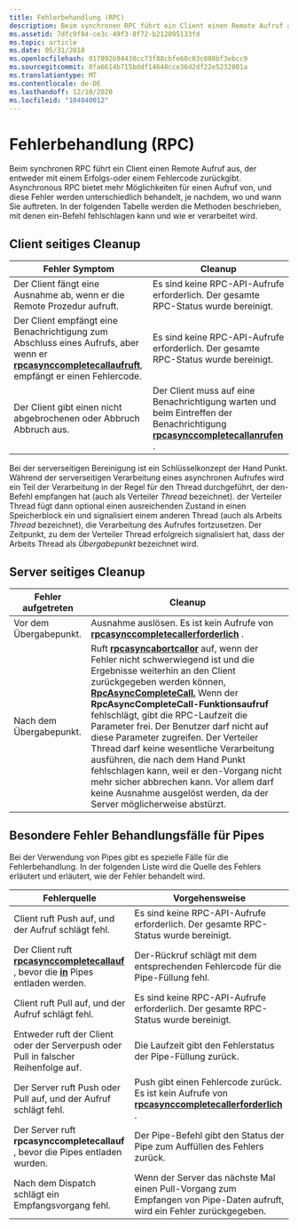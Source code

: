 ```yaml
---
title: Fehlerbehandlung (RPC)
description: Beim synchronen RPC führt ein Client einen Remote Aufruf aus, der entweder mit einem Erfolgs-oder einem Fehlercode zurückgibt.
ms.assetid: 7dfc9f84-ce3c-49f3-8f72-b212095133fd
ms.topic: article
ms.date: 05/31/2018
ms.openlocfilehash: 017892b94438cc73f88cbfe60c03c088bf3ebcc9
ms.sourcegitcommit: 8fa6614b715bddf14648cce36d2df22e5232801a
ms.translationtype: MT
ms.contentlocale: de-DE
ms.lasthandoff: 12/10/2020
ms.locfileid: "104040012"
---
```

# <a name="error-handling-rpc"></a>Fehlerbehandlung (RPC)

Beim synchronen RPC führt ein Client einen Remote Aufruf aus, der entweder mit einem Erfolgs-oder einem Fehlercode zurückgibt. Asynchronous RPC bietet mehr Möglichkeiten für einen Aufruf von, und diese Fehler werden unterschiedlich behandelt, je nachdem, wo und wann Sie auftreten. In der folgenden Tabelle werden die Methoden beschrieben, mit denen ein-Befehl fehlschlagen kann und wie er verarbeitet wird.

## <a name="client-side-cleanup"></a>Client seitiges Cleanup



| Fehler Symptom                                                                                                                                  | Cleanup                                                                                                                         |
|--------------------------------------------------------------------------------------------------------------------------------------------------|---------------------------------------------------------------------------------------------------------------------------------|
| Der Client fängt eine Ausnahme ab, wenn er die Remote Prozedur aufruft.                                                                                  | Es sind keine RPC-API-Aufrufe erforderlich. Der gesamte RPC-Status wurde bereinigt.                                                              |
| Der Client empfängt eine Benachrichtigung zum Abschluss eines Aufrufs, aber wenn er [**rpcasynccompletecallaufruft**](/windows/desktop/api/Rpcasync/nf-rpcasync-rpcasynccompletecall), empfängt er einen Fehlercode. | Es sind keine RPC-API-Aufrufe erforderlich. Der gesamte RPC-Status wurde bereinigt.                                                              |
| Der Client gibt einen nicht abgebrochenen oder Abbruch Abbruch aus.                                                                                                   | Der Client muss auf eine Benachrichtigung warten und beim Eintreffen der Benachrichtigung [**rpcasynccompletecallanrufen**](/windows/desktop/api/Rpcasync/nf-rpcasync-rpcasynccompletecall) . |



 

Bei der serverseitigen Bereinigung ist ein Schlüsselkonzept der Hand Punkt. Während der serverseitigen Verarbeitung eines asynchronen Aufrufes wird ein Teil der Verarbeitung in der Regel für den Thread durchgeführt, der den-Befehl empfangen hat (auch als Verteiler *Thread* bezeichnet). der Verteiler Thread fügt dann optional einen ausreichenden Zustand in einen Speicherblock ein und signalisiert einem anderen Thread (auch als Arbeits *Thread* bezeichnet), die Verarbeitung des Aufrufes fortzusetzen. Der Zeitpunkt, zu dem der Verteiler Thread erfolgreich signalisiert hat, dass der Arbeits Thread als *Übergabepunkt* bezeichnet wird.

## <a name="server-side-cleanup"></a>Server seitiges Cleanup



| Fehler aufgetreten      | Cleanup                                                                                                                                                                                                                                                                                                                                                                                                                                                                                                                                                                                  |
|------------------------|------------------------------------------------------------------------------------------------------------------------------------------------------------------------------------------------------------------------------------------------------------------------------------------------------------------------------------------------------------------------------------------------------------------------------------------------------------------------------------------------------------------------------------------------------------------------------------------|
| Vor dem Übergabepunkt. | Ausnahme auslösen. Es ist kein Aufrufe von [**rpcasynccompletecallerforderlich**](/windows/desktop/api/Rpcasync/nf-rpcasync-rpcasynccompletecall) .                                                                                                                                                                                                                                                                                                                                                                                                                                                                                           |
| Nach dem Übergabepunkt.  | Ruft [**rpcasyncabortcallor**](/windows/desktop/api/Rpcasync/nf-rpcasync-rpcasyncabortcall) auf, wenn der Fehler nicht schwerwiegend ist und die Ergebnisse weiterhin an den Client zurückgegeben werden können, [**RpcAsyncCompleteCall.**](/windows/desktop/api/Rpcasync/nf-rpcasync-rpcasynccompletecall) Wenn der **RpcAsyncCompleteCall-Funktionsaufruf** fehlschlägt, gibt die RPC-Laufzeit die Parameter frei. Der Benutzer darf nicht auf diese Parameter zugreifen. Der Verteiler Thread darf keine wesentliche Verarbeitung ausführen, die nach dem Hand Punkt fehlschlagen kann, weil er den-Vorgang nicht mehr sicher abbrechen kann. Vor allem darf keine Ausnahme ausgelöst werden, da der Server möglicherweise abstürzt. |



 

## <a name="special-error-handling-cases-for-pipes"></a>Besondere Fehler Behandlungsfälle für Pipes

Bei der Verwendung von Pipes gibt es spezielle Fälle für die Fehlerbehandlung. In der folgenden Liste wird die Quelle des Fehlers erläutert und erläutert, wie der Fehler behandelt wird.



| Fehlerquelle                                                                                                 | Vorgehensweise                                                                                                |
|-------------------------------------------------------------------------------------------------------------------|------------------------------------------------------------------------------------------------------------|
| Client ruft Push auf, und der Aufruf schlägt fehl.                                                                             | Es sind keine RPC-API-Aufrufe erforderlich. Der gesamte RPC-Status wurde bereinigt.                                         |
| Der Client ruft [**rpcasynccompletecallauf**](/windows/desktop/api/Rpcasync/nf-rpcasync-rpcasynccompletecall) , bevor die [**in**](/windows/desktop/Midl/in) Pipes entladen werden. | Der-Rückruf schlägt mit dem entsprechenden Fehlercode für die Pipe-Füllung fehl.                                                   |
| Client ruft Pull auf, und der Aufruf schlägt fehl.                                                                             | Es sind keine RPC-API-Aufrufe erforderlich. Der gesamte RPC-Status wurde bereinigt.                                         |
| Entweder ruft der Client oder der Serverpush oder Pull in falscher Reihenfolge auf.                                                    | Die Laufzeit gibt den Fehlerstatus der Pipe-Füllung zurück.                                                                |
| Der Server ruft Push oder Pull auf, und der Aufruf schlägt fehl.                                                                     | Push gibt einen Fehlercode zurück. Es ist kein Aufrufe von [**rpcasynccompletecallerforderlich**](/windows/desktop/api/Rpcasync/nf-rpcasync-rpcasynccompletecall) . |
| Der Server ruft **rpcasynccompletecallauf** , bevor die Pipes entladen wurden.                                         | Der Pipe-Befehl gibt den Status der Pipe zum Auffüllen des Fehlers zurück.                                                         |
| Nach dem Dispatch schlägt ein Empfangsvorgang fehl.                                                                    | Wenn der Server das nächste Mal einen Pull-Vorgang zum Empfangen von Pipe-Daten aufruft, wird ein Fehler zurückgegeben.                            |



 

 

 

